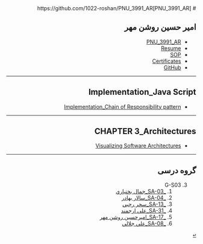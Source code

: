 <div dir="rtl">
# [PNU_3991_AR]https://github.com/1022-roshan/PNU_3991_AR

## امیر حسین روشن مهر
 - [PNU_3991_AR](https://github.com/1022-roshan/PNU_3991_AR)
 - [Resume](https://1022-roshan.github.io)
 - [SOP](https://1022-roshan.github.io/sop.GitHub.io)
 - [Certificates](https://1022-roshan.github.io/Certificates/java.pdf)
 - [GitHub](https://github.com/1022-roshan)

-------------------


## Implementation_Java Script

- [Implementation_Chain of Responsibility  pattern](https://drive.google.com/drive/folders/1ALQQqZzrIJGzcm6vyi_B3Z6104S1cll8)


--------------

## CHAPTER 3_Architectures

- [Visualizing Software Architectures](https://drive.google.com/drive/folders/1ALQQqZzrIJGzcm6vyi_B3Z6104S1cll8)
---------------------------


## گروه درسی


3. G-S03
    1. [_SA-03_جمال بختياري](https://github.com/AliRazavi-edu/PNU_3991/tree/master/_MSc/SoftwareArchitecture/1115280_01/03_%D8%AC%D9%85%D8%A7%D9%84%20%D8%A8%D8%AE%D8%AA%D9%8A%D8%A7%D8%B1%D9%8A)
    1. [_SA-04_سالار بهادر](https://github.com/AliRazavi-edu/PNU_3991/tree/master/_MSc/SoftwareArchitecture/1115280_01/04_%D8%B3%D8%A7%D9%84%D8%A7%D8%B1%20%D8%A8%D9%87%D8%A7%D8%AF%D8%B1)        
    1. [_SA-13_سحر رجبي](https://github.com/AliRazavi-edu/PNU_3991/tree/master/_MSc/SoftwareArchitecture/1115280_01/13_%D8%B3%D8%AD%D8%B1%20%D8%B1%D8%AC%D8%A8%D9%8A) 
    1. [_SA-31_علی ارجمند](https://github.com/AliRazavi-edu/PNU_3991/tree/master/_MSc/SoftwareArchitecture/1115280_71/1_%D8%B9%D9%84%D9%8A%20%D8%A7%D8%B1%D8%AC%D9%85%D9%86%D8%AF)    
    1. [_SA-17_اميرحسين روشن مهر](https://github.com/AliRazavi-edu/PNU_3991/tree/master/_MSc/SoftwareArchitecture/1115280_01/17_%D8%A7%D9%85%D9%8A%D8%B1%D8%AD%D8%B3%D9%8A%D9%86%20%D8%B1%D9%88%D8%B4%D9%86%20%D9%85%D9%87%D8%B1)
    1. [_SA-08_علي جلالي](https://github.com/AliRazavi-edu/PNU_3991/tree/master/_MSc/SoftwareArchitecture/1115280_01/08_%D8%B9%D9%84%D9%8A%20%D8%AC%D9%84%D8%A7%D9%84%D9%8A) 
    
   
[<kbd>↩</kbd>](#TOC)
<a name="G-S03"></a>

</div>
